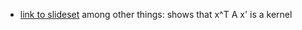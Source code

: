 - [link to slideset](http://www.svcl.ucsd.edu/courses/ece271B-F09/handouts/DPK.pdf) among other things: shows that x^T A x' is a kernel
